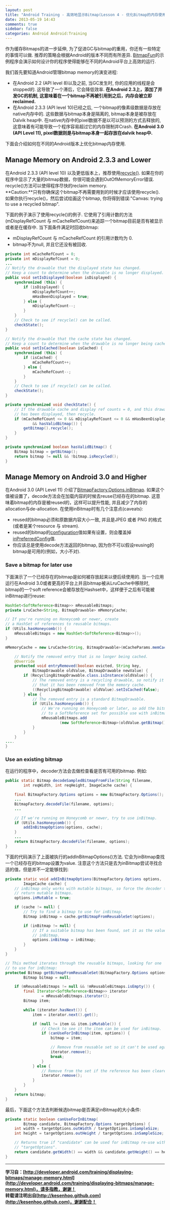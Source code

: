 ```yaml
---
layout: post
title: "Android Training - 高效地显示Bitmap(Lesson 4 - 优化Bitmap的内存使用)"
date: 2013-05-19 14:43
comments: true
sidebar: false
categories: Android Android:Training
---
```


作为缓存Bitmaps的进一步延伸, 为了促进GC与bitmap的重用，你还有一些特定的事情可以做. 推荐的策略会根据Android的版本不同而有所差异. [BitmapFun](http://developer.android.com/shareables/training/BitmapFun.zip)的示例程序会演示如何设计你的程序使得能够在不同的Android平台上高效的运行.

我们首先要知道Android管理bitmap memory的演变进程:

* 在Android 2.2 (API level 8)以及之前, 当GC发生时, 你的应用的线程是会stopped的. 这导致了一个滞后，它会降低效率. **在Android 2.3上，添加了并发GC的机制, 这意味着在一个bitmap不再被引用到之后，内存会被立即reclaimed.**
* 在Android 2.3.3 (API level 10)已经之后, 一个bitmap的像素级数据是存放在native内存中的. 这些数据与bitmap本身是隔离的, bitmap本身是被存放在Dalvik heap中. 在native内存中的pixel数据不是以可以预测的方式去释放的, 这意味着有可能导致一个程序容易超过它的内存限制并Crash. **在Android 3.0 (API Level 11), pixel数据则是与bitmap本身一起存放在dalvik heap中.**

下面会介绍如何在不同的Android版本上优化bitmap内存使用.

<!-- more -->

## Manage Memory on Android 2.3.3 and Lower
在Android 2.3.3 (API level 10) 以及更低版本上，推荐使用[recycle()](http://developer.android.com/reference/android/graphics/Bitmap.html#recycle()). 如果在你的程序中显示了大量的bitmap数据，你很可能会遇到OutOfMemoryError错误. recycle()方法可以使得程序尽快的reclaim memory.  
**Caution:**只有你确保这个bitmap不再需要用到的时候才应该使用recycle(). 如果你执行recycle()，然后尝试绘画这个bitmap, 你将得到错误:"Canvas: trying to use a recycled bitmap".

下面的例子演示了使用recycle()的例子. 它使用了引用计数的方法(mDisplayRefCount 与 mCacheRefCount)来追踪一个bitmap目前是否有被显示或者是在缓存中. 当下面条件满足时回收bitmap:

* mDisplayRefCount 与 mCacheRefCount 的引用计数均为 0.
* bitmap不为null, 并且它还没有被回收.

```java
private int mCacheRefCount = 0;
private int mDisplayRefCount = 0;
...
// Notify the drawable that the displayed state has changed.
// Keep a count to determine when the drawable is no longer displayed.
public void setIsDisplayed(boolean isDisplayed) {
    synchronized (this) {
        if (isDisplayed) {
            mDisplayRefCount++;
            mHasBeenDisplayed = true;
        } else {
            mDisplayRefCount--;
        }
    }
    // Check to see if recycle() can be called.
    checkState();
}

// Notify the drawable that the cache state has changed.
// Keep a count to determine when the drawable is no longer being cached.
public void setIsCached(boolean isCached) {
    synchronized (this) {
        if (isCached) {
            mCacheRefCount++;
        } else {
            mCacheRefCount--;
        }
    }
    // Check to see if recycle() can be called.
    checkState();
}

private synchronized void checkState() {
    // If the drawable cache and display ref counts = 0, and this drawable
    // has been displayed, then recycle.
    if (mCacheRefCount <= 0 && mDisplayRefCount <= 0 && mHasBeenDisplayed
            && hasValidBitmap()) {
        getBitmap().recycle();
    }
}

private synchronized boolean hasValidBitmap() {
    Bitmap bitmap = getBitmap();
    return bitmap != null && !bitmap.isRecycled();
}
```

## Manage Memory on Android 3.0 and Higher
在Android 3.0 (API Level 11) 介绍了[BitmapFactory.Options.inBitmap](http://developer.android.com/reference/android/graphics/BitmapFactory.Options.html#inBitmap). 如果这个值被设置了，decode方法会在加载内容的时候去reuse已经存在的bitmap. 这意味着bitmap的内存是被reused的，这样可以提升性能, 并且减少了内存的allocation与de-allocation. 在使用inBitmap时有几个注意点(caveats):

* reused的bitmap必须和原数据内容大小一致, 并且是JPEG 或者 PNG 的格式 (或者是某个resource 与 stream).
* reused的bitmap的[configuration](http://developer.android.com/reference/android/graphics/Bitmap.Config.html)值如果有设置，则会覆盖掉[inPreferredConfig](http://developer.android.com/reference/android/graphics/BitmapFactory.Options.html#inPreferredConfig)值.
* 你应该总是使用decode方法返回的bitmap, 因为你不可以假设reusing的bitmap是可用的(例如，大小不对).

### Save a bitmap for later use
下面演示了一个已经存在的bitmap是如何被存放起来以便后续使用的. 当一个应用运行在Android 3.0或者更高的平台上并且bitmap被从LruCache中移除时, bitmap的一个soft reference会被存放在Hashset中，这样便于之后有可能被inBitmap进行reuse:
```java
HashSet<SoftReference<Bitmap>> mReusableBitmaps;
private LruCache<String, BitmapDrawable> mMemoryCache;

// If you're running on Honeycomb or newer, create
// a HashSet of references to reusable bitmaps.
if (Utils.hasHoneycomb()) {
    mReusableBitmaps = new HashSet<SoftReference<Bitmap>>();
}

mMemoryCache = new LruCache<String, BitmapDrawable>(mCacheParams.memCacheSize) {

    // Notify the removed entry that is no longer being cached.
    @Override
    protected void entryRemoved(boolean evicted, String key,
            BitmapDrawable oldValue, BitmapDrawable newValue) {
        if (RecyclingBitmapDrawable.class.isInstance(oldValue)) {
            // The removed entry is a recycling drawable, so notify it
            // that it has been removed from the memory cache.
            ((RecyclingBitmapDrawable) oldValue).setIsCached(false);
        } else {
            // The removed entry is a standard BitmapDrawable.
            if (Utils.hasHoneycomb()) {
                // We're running on Honeycomb or later, so add the bitmap
                // to a SoftReference set for possible use with inBitmap later.
                mReusableBitmaps.add
                        (new SoftReference<Bitmap>(oldValue.getBitmap()));
            }
        }
    }
....
}
```

### Use an existing bitmap
在运行的程序中，decoder方法会去做检查看是否有可用的bitmap. 例如:
```java
public static Bitmap decodeSampledBitmapFromFile(String filename,
        int reqWidth, int reqHeight, ImageCache cache) {

    final BitmapFactory.Options options = new BitmapFactory.Options();
    ...
    BitmapFactory.decodeFile(filename, options);
    ...

    // If we're running on Honeycomb or newer, try to use inBitmap.
    if (Utils.hasHoneycomb()) {
        addInBitmapOptions(options, cache);
    }
    ...
    return BitmapFactory.decodeFile(filename, options);
}
```
下面的代码演示了上面被执行的addInBitmapOptions()方法. 它会为inBitmap查找一个已经存在的bitmap设置为value. 注意这个方法只是去为inBitmap尝试寻找合适的值，但是并不一定能够找到:
```java
private static void addInBitmapOptions(BitmapFactory.Options options,
        ImageCache cache) {
    // inBitmap only works with mutable bitmaps, so force the decoder to
    // return mutable bitmaps.
    options.inMutable = true;

    if (cache != null) {
        // Try to find a bitmap to use for inBitmap.
        Bitmap inBitmap = cache.getBitmapFromReusableSet(options);

        if (inBitmap != null) {
            // If a suitable bitmap has been found, set it as the value of
            // inBitmap.
            options.inBitmap = inBitmap;
        }
    }
}

// This method iterates through the reusable bitmaps, looking for one 
// to use for inBitmap:
protected Bitmap getBitmapFromReusableSet(BitmapFactory.Options options) {
        Bitmap bitmap = null;

    if (mReusableBitmaps != null && !mReusableBitmaps.isEmpty()) {
        final Iterator<SoftReference<Bitmap>> iterator
                = mReusableBitmaps.iterator();
        Bitmap item;

        while (iterator.hasNext()) {
            item = iterator.next().get();

            if (null != item && item.isMutable()) {
                // Check to see it the item can be used for inBitmap.
                if (canUseForInBitmap(item, options)) {
                    bitmap = item;

                    // Remove from reusable set so it can't be used again.
                    iterator.remove();
                    break;
                }
            } else {
                // Remove from the set if the reference has been cleared.
                iterator.remove();
            }
        }
    }
    return bitmap;
}
```
最后，下面这个方法去判断候选bitmap是否满足inBitmap的大小条件:
```java
private static boolean canUseForInBitmap(
        Bitmap candidate, BitmapFactory.Options targetOptions) {
    int width = targetOptions.outWidth / targetOptions.inSampleSize;
    int height = targetOptions.outHeight / targetOptions.inSampleSize;

    // Returns true if "candidate" can be used for inBitmap re-use with
    // "targetOptions".
    return candidate.getWidth() == width && candidate.getHeight() == height;
}
```

***
**学习自：[http://developer.android.com/training/displaying-bitmaps/manage-memory.html](http://developer.android.com/training/displaying-bitmaps/manage-memory.html)，请多指教，谢谢！**  
**转载请注明出自[http://kesenhoo.github.com](http://kesenhoo.github.com)，谢谢配合！**






